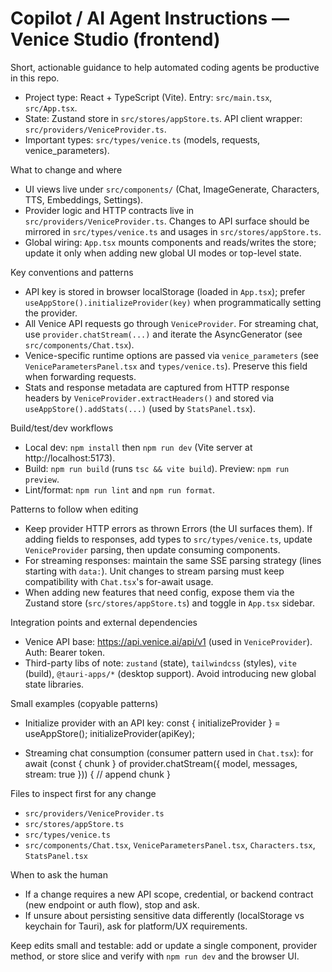 <!--
Guidance for automated coding agents working on the Venice Studio frontend.
Keep this file short and specific. Include examples and files to consult.
-->

# Copilot / AI Agent Instructions — Venice Studio (frontend)

Short, actionable guidance to help automated coding agents be productive in this repo.

- Project type: React + TypeScript (Vite). Entry: `src/main.tsx`, `src/App.tsx`.
- State: Zustand store in `src/stores/appStore.ts`. API client wrapper: `src/providers/VeniceProvider.ts`.
- Important types: `src/types/venice.ts` (models, requests, venice_parameters).

What to change and where
- UI views live under `src/components/` (Chat, ImageGenerate, Characters, TTS, Embeddings, Settings).
- Provider logic and HTTP contracts live in `src/providers/VeniceProvider.ts`. Changes to API surface should be mirrored in `src/types/venice.ts` and usages in `src/stores/appStore.ts`.
- Global wiring: `App.tsx` mounts components and reads/writes the store; update it only when adding new global UI modes or top-level state.

Key conventions and patterns
- API key is stored in browser localStorage (loaded in `App.tsx`); prefer `useAppStore().initializeProvider(key)` when programmatically setting the provider.
- All Venice API requests go through `VeniceProvider`. For streaming chat, use `provider.chatStream(...)` and iterate the AsyncGenerator (see `src/components/Chat.tsx`).
- Venice-specific runtime options are passed via `venice_parameters` (see `VeniceParametersPanel.tsx` and `types/venice.ts`). Preserve this field when forwarding requests.
- Stats and response metadata are captured from HTTP response headers by `VeniceProvider.extractHeaders()` and stored via `useAppStore().addStats(...)` (used by `StatsPanel.tsx`).

Build/test/dev workflows
- Local dev: `npm install` then `npm run dev` (Vite server at http://localhost:5173).
- Build: `npm run build` (runs `tsc && vite build`). Preview: `npm run preview`.
- Lint/format: `npm run lint` and `npm run format`.

Patterns to follow when editing
- Keep provider HTTP errors as thrown Errors (the UI surfaces them). If adding fields to responses, add types to `src/types/venice.ts`, update `VeniceProvider` parsing, then update consuming components.
- For streaming responses: maintain the same SSE parsing strategy (lines starting with `data:`). Unit changes to stream parsing must keep compatibility with `Chat.tsx`'s for-await usage.
- When adding new features that need config, expose them via the Zustand store (`src/stores/appStore.ts`) and toggle in `App.tsx` sidebar.

Integration points and external dependencies
- Venice API base: https://api.venice.ai/api/v1 (used in `VeniceProvider`). Auth: Bearer token.
- Third-party libs of note: `zustand` (state), `tailwindcss` (styles), `vite` (build), `@tauri-apps/*` (desktop support). Avoid introducing new global state libraries.

Small examples (copyable patterns)
- Initialize provider with an API key:
  const { initializeProvider } = useAppStore();
  initializeProvider(apiKey);

- Streaming chat consumption (consumer pattern used in `Chat.tsx`):
  for await (const { chunk } of provider.chatStream({ model, messages, stream: true })) {
    // append chunk
  }

Files to inspect first for any change
- `src/providers/VeniceProvider.ts`
- `src/stores/appStore.ts`
- `src/types/venice.ts`
- `src/components/Chat.tsx`, `VeniceParametersPanel.tsx`, `Characters.tsx`, `StatsPanel.tsx`

When to ask the human
- If a change requires a new API scope, credential, or backend contract (new endpoint or auth flow), stop and ask.
- If unsure about persisting sensitive data differently (localStorage vs keychain for Tauri), ask for platform/UX requirements.

Keep edits small and testable: add or update a single component, provider method, or store slice and verify with `npm run dev` and the browser UI.
